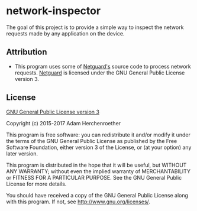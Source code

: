 # network-inspector

The goal of this project is to provide a simple way to inspect the network requests made by any application on the device.

Attribution
-----------

* This program uses some of [Netguard's](https://github.com/M66B/NetGuard/) source code to process network requests. [Netguard](https://github.com/M66B/NetGuard/) is licensed under the GNU General Public License version 3.

License
-------

[GNU General Public License version 3](http://www.gnu.org/licenses/gpl.txt)

Copyright (c) 2015-2017 Adam Herchenroether

This program is free software: you can redistribute it and/or modify
it under the terms of the GNU General Public License as published by
the Free Software Foundation, either version 3 of the License, or
(at your option) any later version.

This program is distributed in the hope that it will be useful,
but WITHOUT ANY WARRANTY; without even the implied warranty of
MERCHANTABILITY or FITNESS FOR A PARTICULAR PURPOSE.  See the
GNU General Public License for more details.

You should have received a copy of the GNU General Public License
along with this program.  If not, see <http://www.gnu.org/licenses/>.
